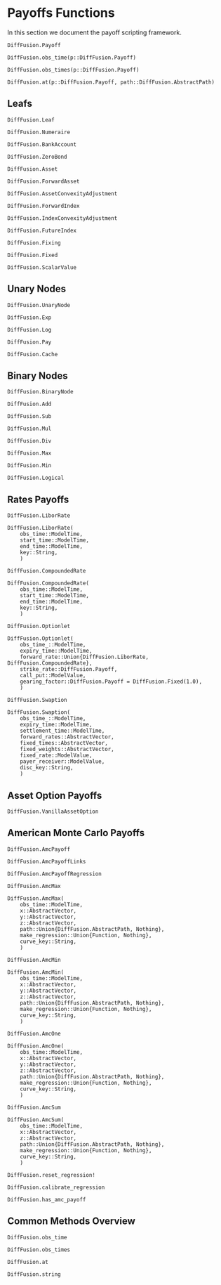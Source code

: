 # Payoffs Functions

In this section we document the payoff scripting framework.

```@docs
DiffFusion.Payoff
```

```@docs
DiffFusion.obs_time(p::DiffFusion.Payoff)
```

```@docs
DiffFusion.obs_times(p::DiffFusion.Payoff)
```

```@docs
DiffFusion.at(p::DiffFusion.Payoff, path::DiffFusion.AbstractPath)
```

## Leafs

```@docs
DiffFusion.Leaf
```

```@docs
DiffFusion.Numeraire
```

```@docs
DiffFusion.BankAccount
```

```@docs
DiffFusion.ZeroBond
```

```@docs
DiffFusion.Asset
```

```@docs
DiffFusion.ForwardAsset
```

```@docs
DiffFusion.AssetConvexityAdjustment
```

```@docs
DiffFusion.ForwardIndex
```

```@docs
DiffFusion.IndexConvexityAdjustment
```

```@docs
DiffFusion.FutureIndex
```

```@docs
DiffFusion.Fixing
```

```@docs
DiffFusion.Fixed
```

```@docs
DiffFusion.ScalarValue
```

## Unary Nodes

```@docs
DiffFusion.UnaryNode
```

```@docs
DiffFusion.Exp
```

```@docs
DiffFusion.Log
```

```@docs
DiffFusion.Pay
```

```@docs
DiffFusion.Cache
```

## Binary Nodes

```@docs
DiffFusion.BinaryNode
```

```@docs
DiffFusion.Add
```

```@docs
DiffFusion.Sub
```

```@docs
DiffFusion.Mul
```

```@docs
DiffFusion.Div
```

```@docs
DiffFusion.Max
```

```@docs
DiffFusion.Min
```

```@docs
DiffFusion.Logical
```

## Rates Payoffs

```@docs
DiffFusion.LiborRate
```

```@docs
DiffFusion.LiborRate(
    obs_time::ModelTime,
    start_time::ModelTime,
    end_time::ModelTime,
    key::String,
    )
```

```@docs
DiffFusion.CompoundedRate
```

```@docs
DiffFusion.CompoundedRate(
    obs_time::ModelTime,
    start_time::ModelTime,
    end_time::ModelTime,
    key::String,
    )
```

```@docs
DiffFusion.Optionlet
```

```@docs
DiffFusion.Optionlet(
    obs_time_::ModelTime,
    expiry_time::ModelTime,
    forward_rate::Union{DiffFusion.LiborRate, DiffFusion.CompoundedRate},
    strike_rate::DiffFusion.Payoff,
    call_put::ModelValue,
    gearing_factor::DiffFusion.Payoff = DiffFusion.Fixed(1.0),
    )
```

```@docs
DiffFusion.Swaption
```

```@docs
DiffFusion.Swaption(
    obs_time_::ModelTime,
    expiry_time::ModelTime,
    settlement_time::ModelTime,
    forward_rates::AbstractVector,
    fixed_times::AbstractVector,
    fixed_weights::AbstractVector,
    fixed_rate::ModelValue,
    payer_receiver::ModelValue,
    disc_key::String,
    )
```


## Asset Option Payoffs

```@docs
DiffFusion.VanillaAssetOption
```


## American Monte Carlo Payoffs

```@docs
DiffFusion.AmcPayoff
```

```@docs
DiffFusion.AmcPayoffLinks
```

```@docs
DiffFusion.AmcPayoffRegression
```

```@docs
DiffFusion.AmcMax
```

```@docs
DiffFusion.AmcMax(
    obs_time::ModelTime,
    x::AbstractVector,
    y::AbstractVector,
    z::AbstractVector,
    path::Union{DiffFusion.AbstractPath, Nothing},
    make_regression::Union{Function, Nothing},
    curve_key::String,
    )
```

```@docs
DiffFusion.AmcMin
```

```@docs
DiffFusion.AmcMin(
    obs_time::ModelTime,
    x::AbstractVector,
    y::AbstractVector,
    z::AbstractVector,
    path::Union{DiffFusion.AbstractPath, Nothing},
    make_regression::Union{Function, Nothing},
    curve_key::String,
    )
```

```@docs
DiffFusion.AmcOne
```

```@docs
DiffFusion.AmcOne(
    obs_time::ModelTime,
    x::AbstractVector,
    y::AbstractVector,
    z::AbstractVector,
    path::Union{DiffFusion.AbstractPath, Nothing},
    make_regression::Union{Function, Nothing},
    curve_key::String,
    )
```

```@docs
DiffFusion.AmcSum
```

```@docs
DiffFusion.AmcSum(
    obs_time::ModelTime,
    x::AbstractVector,
    z::AbstractVector,
    path::Union{DiffFusion.AbstractPath, Nothing},
    make_regression::Union{Function, Nothing},
    curve_key::String,
    )
```

```@docs
DiffFusion.reset_regression!
```

```@docs
DiffFusion.calibrate_regression
```

```@docs
DiffFusion.has_amc_payoff
```

## Common Methods Overview

```@docs
DiffFusion.obs_time
```

```@docs
DiffFusion.obs_times
```

```@docs
DiffFusion.at
```

```@docs
DiffFusion.string
```
